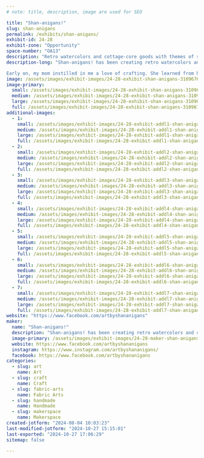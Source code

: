```yaml
---
# note: title, description, image are used for SEO

title: "Shan-anigans!"
slug: shan-anigans
permalink: /exhibits/shan-anigans/
exhibit-id: 24-28
exhibit-zone: "Opportunity"
space-number: "OA13"
description: "Retro watercolors and cottage-core goods with themes of spookiness, tarot, tattoos, and equity."
description-long: "Shan-anigans! has been creating retro watercolors and cottage-core home goods since 2014. Female and LGBTQ+ owned, this Orlando local likes to paint, sew, and cross-stitch all things spooky, tarot, tattoo, and equity-related. She takes custom requests and will be painting at the Shan-anigans! table all weekend long. 

Early on, my mom instilled in me a love of crafting. She learned from her mother, so I guess you could say I'm continuing a family tradition! Each item I make as if it were for one of my friends or family members. I love playing with colors and patterns so whether you're looking for a painting for your office, or a quilt for your bedroom, Shan has you covered! Made with love and an eye for detail, all items are created as if it were for one of Shan's own friends or family members."
image: /assets/images/exhibit-images/24-28-exhibit-shan-anigans-310967630-500173438789831-7089347824073400469-n-large.jpg
image-primary: 
  small: /assets/images/exhibit-images/24-28-exhibit-shan-anigans-310967630-500173438789831-7089347824073400469-n-small.jpg
  medium: /assets/images/exhibit-images/24-28-exhibit-shan-anigans-310967630-500173438789831-7089347824073400469-n-medium.jpg
  large: /assets/images/exhibit-images/24-28-exhibit-shan-anigans-310967630-500173438789831-7089347824073400469-n-large.jpg
  full: /assets/images/exhibit-images/24-28-exhibit-shan-anigans-310967630-500173438789831-7089347824073400469-n-full.jpg
additional-images: 
  - 1:
    small: /assets/images/exhibit-images/24-28-exhibit-addl1-shan-anigans-131466934-3885328348166512-2218328491609020984-n-small.jpg
    medium: /assets/images/exhibit-images/24-28-exhibit-addl1-shan-anigans-131466934-3885328348166512-2218328491609020984-n-medium.jpg
    large: /assets/images/exhibit-images/24-28-exhibit-addl1-shan-anigans-131466934-3885328348166512-2218328491609020984-n-large.jpg
    full: /assets/images/exhibit-images/24-28-exhibit-addl1-shan-anigans-131466934-3885328348166512-2218328491609020984-n-full.jpg
  - 2:
    small: /assets/images/exhibit-images/24-28-exhibit-addl2-shan-anigans-311994342-508744931266015-50517603154547431-n-small.jpg
    medium: /assets/images/exhibit-images/24-28-exhibit-addl2-shan-anigans-311994342-508744931266015-50517603154547431-n-medium.jpg
    large: /assets/images/exhibit-images/24-28-exhibit-addl2-shan-anigans-311994342-508744931266015-50517603154547431-n-large.jpg
    full: /assets/images/exhibit-images/24-28-exhibit-addl2-shan-anigans-311994342-508744931266015-50517603154547431-n-full.jpg
  - 3:
    small: /assets/images/exhibit-images/24-28-exhibit-addl3-shan-anigans-314711428-526477816159393-1765091698888413378-n-small.jpg
    medium: /assets/images/exhibit-images/24-28-exhibit-addl3-shan-anigans-314711428-526477816159393-1765091698888413378-n-medium.jpg
    large: /assets/images/exhibit-images/24-28-exhibit-addl3-shan-anigans-314711428-526477816159393-1765091698888413378-n-large.jpg
    full: /assets/images/exhibit-images/24-28-exhibit-addl3-shan-anigans-314711428-526477816159393-1765091698888413378-n-full.jpg
  - 4:
    small: /assets/images/exhibit-images/24-28-exhibit-addl4-shan-anigans-378313958-736493805157792-7484345100297159969-n-small.jpg
    medium: /assets/images/exhibit-images/24-28-exhibit-addl4-shan-anigans-378313958-736493805157792-7484345100297159969-n-medium.jpg
    large: /assets/images/exhibit-images/24-28-exhibit-addl4-shan-anigans-378313958-736493805157792-7484345100297159969-n-large.jpg
    full: /assets/images/exhibit-images/24-28-exhibit-addl4-shan-anigans-378313958-736493805157792-7484345100297159969-n-full.jpg
  - 5:
    small: /assets/images/exhibit-images/24-28-exhibit-addl5-shan-anigans-397384278-770124628461376-1250033687409922662-n-small.jpg
    medium: /assets/images/exhibit-images/24-28-exhibit-addl5-shan-anigans-397384278-770124628461376-1250033687409922662-n-medium.jpg
    large: /assets/images/exhibit-images/24-28-exhibit-addl5-shan-anigans-397384278-770124628461376-1250033687409922662-n-large.jpg
    full: /assets/images/exhibit-images/24-28-exhibit-addl5-shan-anigans-397384278-770124628461376-1250033687409922662-n-full.jpg
  - 6:
    small: /assets/images/exhibit-images/24-28-exhibit-addl6-shan-anigans-399413969-770124708461368-6225923256528634579-n-small.jpg
    medium: /assets/images/exhibit-images/24-28-exhibit-addl6-shan-anigans-399413969-770124708461368-6225923256528634579-n-medium.jpg
    large: /assets/images/exhibit-images/24-28-exhibit-addl6-shan-anigans-399413969-770124708461368-6225923256528634579-n-large.jpg
    full: /assets/images/exhibit-images/24-28-exhibit-addl6-shan-anigans-399413969-770124708461368-6225923256528634579-n-full.jpg
  - 7:
    small: /assets/images/exhibit-images/24-28-exhibit-addl7-shan-anigans-450313309-927089726098198-5146341575319961013-n-small.jpg
    medium: /assets/images/exhibit-images/24-28-exhibit-addl7-shan-anigans-450313309-927089726098198-5146341575319961013-n-medium.jpg
    large: /assets/images/exhibit-images/24-28-exhibit-addl7-shan-anigans-450313309-927089726098198-5146341575319961013-n-large.jpg
    full: /assets/images/exhibit-images/24-28-exhibit-addl7-shan-anigans-450313309-927089726098198-5146341575319961013-n-full.jpg
website: "https://www.facebook.com/artbyshananigans"
maker: 
  name: "Shan-anigans!"
  description: "Shan-anigans! has been creating retro watercolors and cottage-core home goods since 2014. Female and LGBTQ+ owned, this Orlando local likes to paint, sew, and cross-stitch all things spooky, tarot, tattoo, and equity-related. Made with love and an eye for detail, all items are created as if it were for one of Shan's own friends or family members."
  image-primary: /assets/images/exhibit-images/24-28-maker-shan-anigans-shan-anigans-logo-medium.png
  website: https://www.facebook.com/artbyshananigans
  instagram: https://www.instagram.com/artbyshananigans/
  facebook: https://www.facebook.com/artbyshananigans
categories: 
  - slug: art
    name: Art
  - slug: craft
    name: Craft
  - slug: fabric-arts
    name: Fabric Arts
  - slug: handmade
    name: Handmade
  - slug: makerspace
    name: Makerspace
created-jotform: "2024-08-04 10:03:23"
last-modified-jotform: "2024-10-27 15:15:01"
last-exported: "2024-10-27 17:06:29"
sitemap: false

---
```

